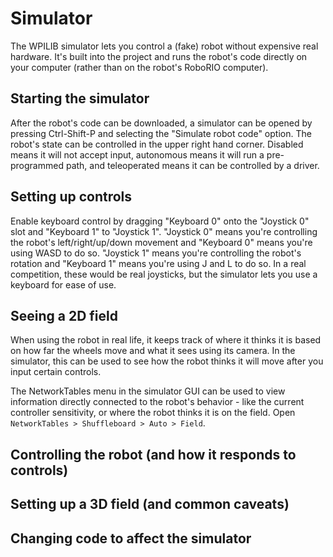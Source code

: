 # Simulator

The WPILIB simulator lets you control a (fake) robot without expensive real hardware. It's built into the project and runs the robot's code directly on your computer (rather than on the robot's RoboRIO computer).

## Starting the simulator

After the robot's code can be downloaded, a simulator can be opened by pressing Ctrl-Shift-P and selecting the "Simulate robot code" option. The robot's state can be controlled in the upper right hand corner. Disabled means it will not accept input, autonomous means it will run a pre-programmed path, and teleoperated means it can be controlled by a driver.

## Setting up controls

Enable keyboard control by dragging "Keyboard 0" onto the "Joystick 0" slot and "Keyboard 1" to "Joystick 1". "Joystick 0" means you're controlling the robot's left/right/up/down movement and "Keyboard 0" means you're using WASD to do so. "Joystick 1" means you're controlling the robot's rotation and "Keyboard 1" means you're using J and L to do so. In a real competition, these would be real joysticks, but the simulator lets you use a keyboard for ease of use.

## Seeing a 2D field

When using the robot in real life, it keeps track of where it thinks it is based on how far the wheels move and what it sees using its camera. In the simulator, this can be used to see how the robot thinks it will move after you input certain controls.

The NetworkTables menu in the simulator GUI can be used to view information directly connected to the robot's behavior - like the current controller sensitivity, or where the robot thinks it is on the field. Open `NetworkTables > Shuffleboard > Auto > Field`.

## Controlling the robot (and how it responds to controls)

## Setting up a 3D field (and common caveats)

## Changing code to affect the simulator
